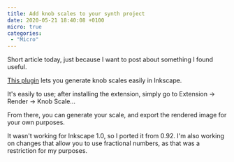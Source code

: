 ```yaml
---
title: Add knob scales to your synth project
date: 2020-05-21 18:40:08 +0100
micro: true
categories:
 - "Micro"
---
```


Short article today, just because I want to post about something I found useful.

[This plugin](https://github.com/leechwort/knob-scale-generator) lets you generate knob scales easily in Inkscape.

It's easily to use; after installing the extension, simply go to Extension -> Render -> Knob Scale...

From there, you can generate your scale, and export the rendered image for your own purposes.

It wasn't working for Inkscape 1.0, so I ported it from 0.92. I'm also working on changes that allow you to use fractional numbers, as that was a restriction for my purposes.